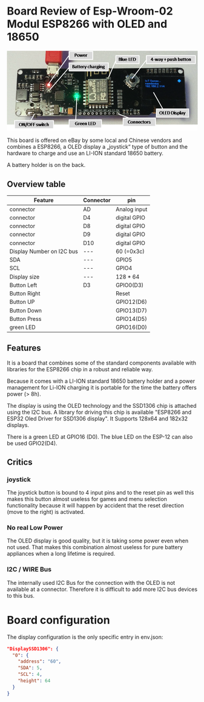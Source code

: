 # Board Review of Esp-Wroom-02 Modul ESP8266 with OLED and 18650

![boardwroom2.png](boardwroom2.png)

This board is offered on eBay by some local and Chinese vendors and combines a ESP8266, a OLED display a „joystick“ type of button and the hardware to charge and use an LI-ION standard 18650 battery.

A battery holder is on the back.

## Overview table

| Feature                   | Connector | pin          |
| ------------------------- | --------- | ------------ |
| connector                 | AD        | Analog input |
| connector                 | D4        | digital GPIO |
| connector                 | D8        | digital GPIO |
| connector                 | D9        | digital GPIO |
| connector                 | D10       | digital GPIO |
| Display Number on I2C bus | ---       | 60 (=0x3c)   |
| SDA                       | ---       | GPIO5        |
| SCL                       | ---       | GPIO4        |
| Display size              | ---       | 128 * 64     |
| Button Left               | D3        | GPIO0(D3)    |
| Button Right              |           | Reset        |
| Button UP                 |           | GPIO12(D6)   |
| Button Down               |           | GPIO13(D7)   |
| Button Press              |           | GPIO14(D5)   |
| green LED                 |           | GPIO16(D0)   |

## Features

It is a board that combines some of the standard components available with libraries for the ESP8266 chip
in a robust and reliable way.

Because it comes with a LI-ION standard 18650 battery holder and a power management for Li-ION charging it is portable for the time the battery offers power (> 8h).

The display is using the OLED technology and the SSD1306 chip is attached using the I2C bus. A library for driving this chip is available "ESP8266 and ESP32 Oled Driver for SSD1306 display". It Supports 128x64 and 182x32 displays.

There is a green LED at GPIO16 (D0).
The blue LED on the ESP-12 can also be used GPIO2(D4).

## Critics

### joystick

The joystick button is bound to 4 input pins and to the reset pin as well this makes this button almost useless for games and menu selection functionality because it will happen by accident that the reset direction (move to the right) is activated.

### No real Low Power

The OLED display is good quality, but it is taking some power even when not used.
That makes this combination almost useless for pure battery appliances when a long lifetime is required.

### I2C / WIRE Bus

The internally used I2C Bus for the connection with the OLED is not available at a connector. Therefore it is difficult to add more I2C bus devices to this bus.

# Board configuration

The display configuration is the only specific entry in env.json:

```JSON
"DisplaySSD1306": {
  "0": {
    "address": "60",
    "SDA": 5,
    "SCL": 4,
    "height": 64
  }
}
```
